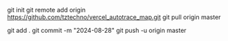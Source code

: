 git init
git remote add origin https://github.com/tztechno/vercel_autotrace_map.git
git pull origin master 

git add .
git commit -m "2024-08-28"
git push -u origin master
